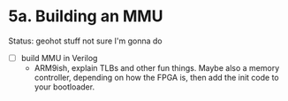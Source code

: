 # 5a. Building an MMU

Status: geohot stuff not sure I'm gonna do

- [ ]  build MMU in Verilog
    - ARM9ish, explain TLBs and other fun things. Maybe also a memory controller, depending on how the FPGA is, then add the init code to your bootloader.